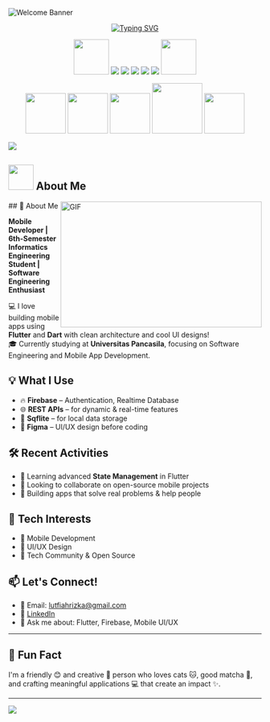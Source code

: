 <!-- 🎮 Animated Super Header -->
![Welcome Banner](https://capsule-render.vercel.app/api?type=waving&color=0:6a11cb,100:2575fc&height=300&section=header&text=✨%20Hey%20There!%20I'm%20Lutfiah%20Rizka%20✨&fontSize=40&fontColor=ffffff&animation=fadeIn&fontAlignY=35&desc=Mobile%20Developer%20|%20Flutter%20Enthusiast%20|%20UI/UX%20Explorer&descSize=20&descAlignY=55&descAlign=60)

<!-- 💫 Animated Typing Effect -->
<p align="center">
  <a href="https://git.io/typing-svg"><img src="https://readme-typing-svg.demolab.com?font=Fira+Code&size=22&pause=1000&color=6A11CB&center=true&vCenter=true&random=false&width=435&lines=Building+beautiful+mobile+apps;Flutter+enthusiast;Clean+architecture+lover;UI%2FUX+passionate" alt="Typing SVG" /></a>
</p>

<!-- 🚀 Animated Tech Stack -->
<p align="center">
  <img src="https://media.giphy.com/media/v1.Y2lkPTc5MGI3NjExNDJydmk0ZnZlY2xpYWtiMDhham5mbTJsMmZsY3hlcm5mOW9kbTJ6YyZlcD12MV9pbnRlcm5hbF9naWZfYnlfaWQmY3Q9cw/VgGthkhUvGgOit7Y9i/giphy.gif" width="70">
  <a href="https://flutter.dev/"><img src="https://img.shields.io/badge/Flutter-02569B?style=for-the-badge&logo=flutter&logoColor=white"/></a>
  <a href="https://dart.dev/"><img src="https://img.shields.io/badge/Dart-0175C2?style=for-the-badge&logo=dart&logoColor=white"/></a>
  <a href="https://firebase.google.com/"><img src="https://img.shields.io/badge/Firebase-FFCA28?style=for-the-badge&logo=firebase&logoColor=black"/></a>
  <a href="https://pub.dev/packages/sqflite"><img src="https://img.shields.io/badge/Sqflite-003B57?style=for-the-badge&logo=sqlite&logoColor=white"/></a>
  <a href="https://figma.com/"><img src="https://img.shields.io/badge/Figma-F24E1E?style=for-the-badge&logo=figma&logoColor=white"/></a>
  <img src="https://media.giphy.com/media/v1.Y2lkPTc5MGI3NjExNDJydmk0ZnZlY2xpYWtiMDhham5mbTJsMmZsY3hlcm5mOW9kbTJ6YyZlcD12MV9pbnRlcm5hbF9naWZfYnlfaWQmY3Q9cw/VgGthkhUvGgOit7Y9i/giphy.gif" width="70">
</p>

<p align="center">
  <img src="https://media3.giphy.com/media/ln7z2eWriiQAllfVcn/200w.webp" width="80">
  <img src="https://media.giphy.com/media/XAxylRMCdpbEWUAvr8/giphy.gif" width="80">
  <img src="https://media.giphy.com/media/V8y1y1FzxDETVUtQE4/giphy.gif" width="80">
  <img src="https://media.giphy.com/media/kH1DBkPNyZPOk0BxrM/giphy.gif" width="100">
  <img src="https://media.giphy.com/media/IdyAQJVN2kVPNUrojM/giphy.gif" width="80">
</p>

<!-- 🌈 Animated Divider -->
<img src="https://user-images.githubusercontent.com/73097560/115834477-dbab4500-a447-11eb-908a-139a6edaec5c.gif">

## <img src="https://media.giphy.com/media/v1.Y2lkPTc5MGI3NjExbGh4dno2bXBqZmUxZGFnZ245a3cwaTFuZGl0bHR2MjhwY3hsdzA5YiZlcD12MV9pbnRlcm5hbF9naWZfYnlfaWQmY3Q9cw/hVm2yGia6uX7kQ4bPW/giphy.gif" width="50"> About Me  

<img align="right" height="250" width="400" alt="GIF" src="https://media.giphy.com/media/L1R1tvI9svkIWwpVYr/giphy.gif"/>
## 👋 About Me

**Mobile Developer | 6th-Semester Informatics Engineering Student | Software Engineering Enthusiast**

💻 I love building mobile apps using **Flutter** and **Dart** with clean architecture and cool UI designs!  
🎓 Currently studying at **Universitas Pancasila**, focusing on Software Engineering and Mobile App Development.

## 💡 What I Use

- 🔥 **Firebase** – Authentication, Realtime Database
- 🌐 **REST APIs** – for dynamic & real-time features
- 💾 **Sqflite** – for local data storage
- 🎨 **Figma** – UI/UX design before coding

## 🛠️ Recent Activities

- 🌱 Learning advanced **State Management** in Flutter
- 🤝 Looking to collaborate on open-source mobile projects
- 🚀 Building apps that solve real problems & help people

## 🧠 Tech Interests

- 📱 Mobile Development
- 🎨 UI/UX Design
- 💬 Tech Community & Open Source

## 📫 Let's Connect!

- 📧 Email: lutfiahrizka@gmail.com
- 🔗 [LinkedIn](https://www.linkedin.com/in/lutfiahrizka)
- 🧠 Ask me about: Flutter, Firebase, Mobile UI/UX

---

## 🎉 Fun Fact

I'm a friendly 😊 and creative 🎨 person who loves cats 🐱, good matcha 🍵, and crafting meaningful applications 💻 that create an impact ✨.

---
<img src="https://capsule-render.vercel.app/api?type=waving&color=0:6a11cb,100:2575fc&height=120&section=footer&text=Let's%20build%20something%20awesome%20together!&fontSize=24&fontColor=ffffff&animation=fadeIn&fontAlignY=65"/>

